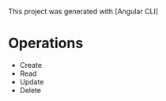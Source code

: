  

This project was generated with [Angular CLI] 

 

# Operations
  * Create
  * Read
  * Update
  * Delete
 
